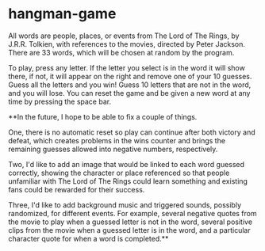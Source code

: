 # hangman-game

All words are people, places, or events from The Lord of The Rings, by J.R.R. Tolkien, with references to the movies, directed by Peter Jackson. There are 33 words, which will be chosen at random by the program.

To play, press any letter. If the letter you select is in the word it will show there, if not, it will appear on the right and remove one of your 10 guesses. Guess all the letters and you win! Guess 10 letters that are not in the word, and you will lose. You can reset the game and be given a new word at any time by pressing the space bar.


**In the future, I hope to be able to fix a couple of things.

One, there is no automatic reset so play can continue after both victory and defeat, which creates problems in the wins counter and brings the remaining guesses allowed into negative numbers, respectively.

Two, I'd like to add an image that would be linked to each word guessed correctly, showing the character or place referenced so that people unfamiliar with The Lord of The Rings could learn something and existing fans could be rewarded for their success.

Three, I'd like to add background music and triggered sounds, possibly randomized, for different events. For example, several negative quotes from the movie to play when a guessed letter is not in the word, several positive clips from the movie when a guessed letter is in the word, and a particular character quote for when a word is completed.**